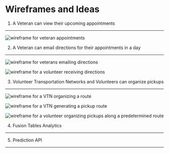 Wireframes and Ideas
====================

1. A Veteran can view their upcoming appointments
-------------------------------------------------
![wireframe for veteran appointments](https://raw.github.com/openmash/mashmesh/master/wireframes/veteran-views-appointments.png)


2. A Veteran can email directions for their appointments in a day
-----------------------------------------------------------------
![wireframe for veterans emailing directions](https://raw.github.com/openmash/mashmesh/master/wireframes/veteran-sends-directions.png)

![wireframe for a volunteer receiving directions](https://raw.github.com/openmash/mashmesh/master/wireframes/volunteer-receives-directions.png)


3. Volunteer Transportation Networks and Volunteers can organize pickups
------------------------------------------------------------------------
![wireframe for a VTN organizing a route](https://raw.github.com/openmash/mashmesh/master/wireframes/vtn-organizes-pickups.png)

![wireframe for a VTN generating a pickup route](https://raw.github.com/openmash/mashmesh/master/wireframes/vtn-autogenerates-routes.png)

![wireframe for a volunteer organizing pickups along a predetermined route](https://raw.github.com/openmash/mashmesh/master/wireframes/volunteer-organizes-pickups-along-a-predetermined-route.png)


4. Fusion Tables Analytics
--------------------------



5. Prediction API
-----------------
